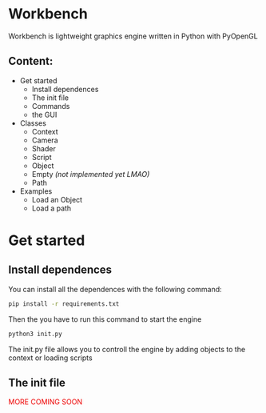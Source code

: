 # Workbench
Workbench is lightweight graphics engine written in Python with PyOpenGL

## Content:
- Get started
    - Install dependences
    - The init file
    - Commands
    - the GUI
- Classes
    - Context
    - Camera
    - Shader
    - Script
    - Object
    - Empty *(not implemented yet LMAO)*
    - Path
- Examples
    - Load an Object
    - Load a path

# Get started

## Install dependences
You can install all the dependences with the following command:  
```bash
pip install -r requirements.txt
```
Then the you have to run this command to start the engine
```bash
python3 init.py
```
The <font>init.py</font> file allows you to controll the engine by adding objects to the context or loading scripts

## The init file
<p style="color:#E00">MORE COMING SOON</p>

